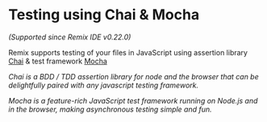 Testing using Chai & Mocha
===================

_(Supported since Remix IDE v0.22.0)_

Remix supports testing of your files in JavaScript using assertion library [Chai](https://www.chaijs.com/) & test framework [Mocha](https://mochajs.org/)

_Chai is a BDD / TDD assertion library for node and the browser that can be delightfully paired with any javascript testing framework._

_Mocha is a feature-rich JavaScript test framework running on Node.js and in the browser, making asynchronous testing simple and fun._
